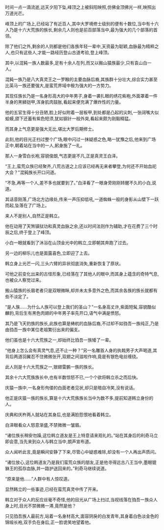 
时间一点一滴流逝,远天夕阳下坠,峰顶之上被斜阳映照,仿佛金顶佛光一样,映照出万道光芒。

峰顶上的广场上,已经站了有近百人,其中大罗境修士级别的便有十数位,当中有十六人乃是十六大荒族的族长,剩余几人则也是前百部落当中,最为强大的几个部落的首领。

除了他们之外,剩余的人则都是他们各族年轻一辈中,天资最为聪颖,血脉最为精粹之人,也只有这些人,才能一路经历登山古道考验,登上峰顶。

其中,以混豘一族人数最多,足有十余人在列,而又以搬山猿族最少,只有袁山白一人。

混豘一族乃是八大真灵王之一罗睺的主要血脉后裔,其族群十分壮大,综合实力甚至比英马一族还要强大,是蛮荒界域中极为强大的一方势力。

其现任族长乃是一名身形高大的中年男子,身着一袭扎眼的绣花紫袍,外面罩着一件半身的黑鳞铠甲,浑身肌肉鼓胀,看起来便充满了爆炸性的力量。

他的五官生得十分丑陋,脸上好似附着一层板甲,到处都是凸起的尖刺,一张阔嘴大似蛤蟆,颌下还蓄有紫色短须,犹如钢针一般外突,看起来颇为刚毅精猛。

而其身上气息更是强大无比,堪比大罗后期修士。

此刻,他的目光正扫过整个广场,眼中闪过一抹疑惑之色,略一犹豫之后,他来到广场正中,朝着站在当中的一人,躬身施了一礼。

那人一身雪白长袍,容貌俊朗,气态更是不凡,正是真灵王白泽。

“王上,蛮荒众族已经聚齐,八荒古道之上应该已经再无来者攀登,为何还不开始血祀大会？”混豘族长开口问道。

“不急,再等一个人,差不多也就要到了。”白泽看了一眼身旁刚刚转醒不久的小白,说道。

其话音刚落,广场北方边缘处,传来一声压抑低吼,一道蜘蛛一般的身影从山壁下一跃而起,坠落在了广场上。

来人不是别人,自然正是韩立。

他在动用了天煞镇狱功和真灵血脉之余,还以时间法则作为辅助,才在花费了三个时辰之后,终于登上了峰顶。

小白一眼就看到了沐浴在山顶金光中的韩立,立即朝其奔跑了过去。

另一边的柳乐儿也是面露喜色,立即迎了上去。

韩立身上光芒一闪,三头六臂的异状彻底消失,重新恢复了原状。

可他之前变化出来的古怪形象,已经落在了其他人的眼中,而其身上蕴含的奇特气息,也被众人察觉过来。

搬山猿族的长眉老者只是双眼微眯,却并未太多意外之色,而其余各族的族长就都有些不淡定了。

“是人族……为什么人族可以登上我们的圣山？”一名身高丈许,紫面短髯,容貌酷似麟豹,背后生有黑色肉翅的中年男子率先开口,语气中满是愤怒。

其乃是飞天豹族的族长,此族也算是梼杌的血脉后裔,不过却不如驺吾一族纯正,乃是由驺吾一族中某位老祖繁衍出来的偏支。

他们虽也是十六大荒族之一,却始终比驺吾一族矮了一辈。

“他身上怎么会有真灵气息,还不止一种？”另一名雕首人身的执戟男子大声喝道,其背后两道羽翼忍不住微微张开,双翅之间滋啦作响,竟是有银色电丝缠绕。

此人则是十六大荒族之一,银翅雷鹏一族的族长。

其余十六大荒族族长中,也有半数惊怒不已,一个个欲将韩立杀之而后快。

庆猿一族中,一名身形佝偻的白面老者见状,却只是暗自冷笑,没有说话。

他正是庆猿一族的族长,算是十六大荒族族长当中为数不多,提前知道韩立身份的人。

庆典和庆杵两人就站在其身后,也是满脸怨恨地看着韩立。

白泽眼看众人怒意渐盛,不禁微微一皱眉。

“诸位族长稍安勿躁,这位韩立道友是王上特意请来观礼的。”站在其身后的利奇马立即会意,当先来到众人与韩立当中,朗声宣布道。

众人闻听此言,竟是瞬间安静了下来,尽管心中疑惑难除,却没有一个人再出声质问。

“诸位放心,这位韩道友乃是我们蛮荒众族的朋友,正是他寻得远古八王当中,墨眼貔貅王的孤存血脉,并一路护送回来的。”利奇马继续说道。

“原来是他……”人群中有人惊叹道。

显然韩立的一些事迹,已经在蛮荒真灵中传了开来。

韩立对于众人的反应丝毫不奇怪,他的目光从广场上扫过,当视线落在驺吾一族众人身上时,目光不禁微微一滞,竟然是他？

只见驺吾族人最前方,站着一名身材高大,面容阴戾的白发青年,其身着白色淡金色的锦缎长袍,双手负在身后,正一脸诡笑地望着他。